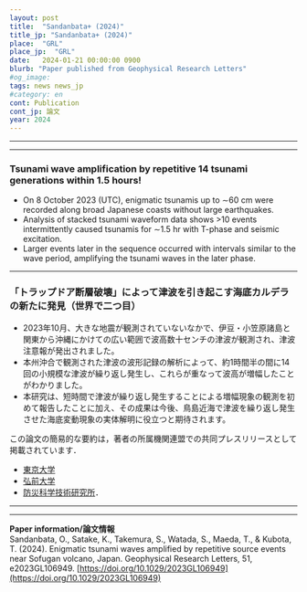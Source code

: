 ```yaml
---
layout: post
title:  "Sandanbata+ (2024)"
title_jp: "Sandanbata+ (2024)"
place:  "GRL"
place_jp:  "GRL"
date:   2024-01-21 00:00:00 0900
blurb: "Paper published from Geophysical Research Letters"
#og_image:
tags: news news_jp
#category: en
cont: Publication
cont_jp: 論文
year: 2024
---
```


<!-- # ![イメージ](../../../../../assets/mypaperimg/2023GRL.png) -->

---
---
### Tsunami wave amplification by repetitive 14 tsunami generations within 1.5 hours!
- On 8 October 2023 (UTC), enigmatic tsunamis up to ∼60 cm were recorded along broad Japanese coasts without large earthquakes.
- Analysis of stacked tsunami waveform data shows >10 events intermittently caused tsunamis for ∼1.5 hr with T-phase and seismic excitation.
- Larger events later in the sequence occurred with intervals similar to the wave period, amplifying the tsunami waves in the later phase.

<!-- See a brief summary of this paper in the website of [Earthquake Research Institute, the University of Tokyo](https://www.eri.u-tokyo.ac.jp/en/research/5323/). -->

---
### 「トラップドア断層破壊」によって津波を引き起こす海底カルデラの新たに発見（世界で二つ目）
- 2023年10月、大きな地震が観測されていないなかで、伊豆・小笠原諸島と関東から沖縄にかけての広い範囲で波高数十センチの津波が観測され、津波注意報が発出されました。
- 本州沖合で観測された津波の波形記録の解析によって、約1時間半の間に14回の小規模な津波が繰り返し発生し、これらが重なって波高が増幅したことがわかりました。
- 本研究は、短時間で津波が繰り返し発生することによる増幅現象の観測を初めて報告したことに加え、その成果は今後、鳥島近海で津波を繰り返し発生させた海底変動現象の実体解明に役立つと期待されます。

この論文の簡易的な要約は，著者の所属機関連盟での共同プレスリリースとして掲載されています．
- [東京大学](https://www.eri.u-tokyo.ac.jp/award/20666/)
- [弘前大学](https://www.hirosaki-u.ac.jp/topics/92259/)
- [防災科学技術研究所](https://www.bosai.go.jp/info/press/2023/20240125_02.html)．

---
---
**Paper information/論文情報** <br>
Sandanbata, O., Satake, K., Takemura, S., Watada, S., Maeda, T., & Kubota, T. (2024). Enigmatic tsunami waves amplified by repetitive source events near Sofugan volcano, Japan. Geophysical Research Letters, 51, e2023GL106949. [https://doi.org/10.1029/2023GL106949](https://doi.org/10.1029/2023GL106949)
